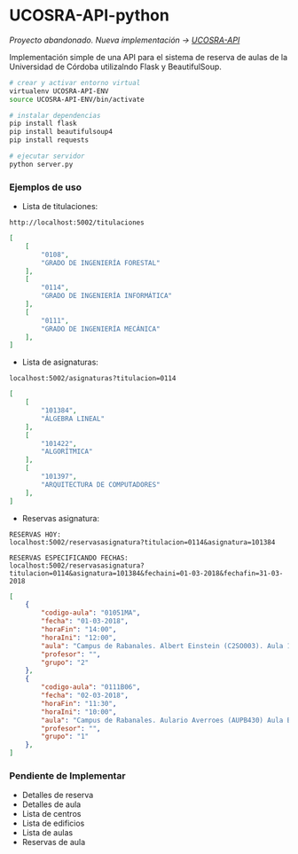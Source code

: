 # UCOSRA-API-python

*Proyecto abandonado. Nueva implementación -> [UCOSRA-API](https://github.com/ahcode/UCOSRA-API/)*

Implementación simple de una API para el sistema de reserva de aulas de la Universidad de Córdoba utilizalndo Flask y BeautifulSoup.

``` bash
# crear y activar entorno virtual
virtualenv UCOSRA-API-ENV
source UCOSRA-API-ENV/bin/activate

# instalar dependencias
pip install flask
pip install beautifulsoup4
pip install requests

# ejecutar servidor
python server.py
```

### Ejemplos de uso

* Lista de titulaciones:
```
http://localhost:5002/titulaciones
```
``` json
[
	[
		"0108",
		"GRADO DE INGENIERÍA FORESTAL"
	],
	[
		"0114",
		"GRADO DE INGENIERÍA INFORMÁTICA"
	],
	[
		"0111",
		"GRADO DE INGENIERÍA MECÁNICA"
	],
]
```

* Lista de asignaturas:
```
localhost:5002/asignaturas?titulacion=0114
```
``` json
[
	[
		"101384",
		"ÁLGEBRA LINEAL"
	],
	[
		"101422",
		"ALGORÍTMICA"
	],
	[
		"101397",
		"ARQUITECTURA DE COMPUTADORES"
	],
]
```

* Reservas asignatura:
```
RESERVAS HOY:
localhost:5002/reservasasignatura?titulacion=0114&asignatura=101384

RESERVAS ESPECIFICANDO FECHAS:
localhost:5002/reservasasignatura?titulacion=0114&asignatura=101384&fechaini=01-03-2018&fechafin=31-03-2018
```

``` json
[
	{
		"codigo-aula": "01051MA",
		"fecha": "01-03-2018",
		"horaFin": "14:00",
		"horaIni": "12:00",
		"aula": "Campus de Rabanales. Albert Einstein (C2SO003). Aula 1 de Matemáticas.",
		"profesor": "",
		"grupo": "2"
	},
	{
		"codigo-aula": "0111B06",
		"fecha": "02-03-2018",
		"horaFin": "11:30",
		"horaIni": "10:00",
		"aula": "Campus de Rabanales. Aulario Averroes (AUPB430) Aula B 6",
		"profesor": "",
		"grupo": "1"
	},
]
```

### Pendiente de Implementar
* Detalles de reserva
* Detalles de aula
* Lista de centros
* Lista de edificios
* Lista de aulas
* Reservas de aula
